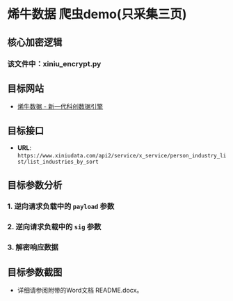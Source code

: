 # 烯牛数据 爬虫demo(只采集三页)

## 核心加密逻辑

### 该文件中：xiniu_encrypt.py

## 目标网站
- [烯牛数据 - 新一代科创数据引擎](https://www.xiniudata.com/industry/newest?from=data)

## 目标接口
- **URL**: `https://www.xiniudata.com/api2/service/x_service/person_industry_list/list_industries_by_sort`

## 目标参数分析

### 1. 逆向请求负载中的 `payload` 参数

### 2. 逆向请求负载中的 `sig` 参数

### 3. 解密响应数据

## 目标参数截图
- 详细请参阅附带的Word文档 README.docx。
